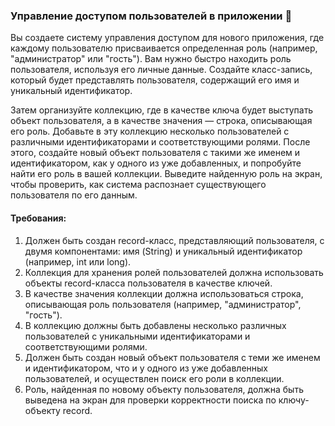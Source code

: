 
### Управление доступом пользователей в приложении 🔑

Вы создаете систему управления доступом для нового приложения, где каждому пользователю присваивается определенная роль (например, "администратор" или "гость"). Вам нужно быстро находить роль пользователя, используя его личные данные. Создайте класс-запись, который будет представлять пользователя, содержащий его имя и уникальный идентификатор.

Затем организуйте коллекцию, где в качестве ключа будет выступать объект пользователя, а в качестве значения — строка, описывающая его роль. Добавьте в эту коллекцию несколько пользователей с различными идентификаторами и соответствующими ролями. После этого, создайте новый объект пользователя с такими же именем и идентификатором, как у одного из уже добавленных, и попробуйте найти его роль в вашей коллекции. Выведите найденную роль на экран, чтобы проверить, как система распознает существующего пользователя по его данным.

#### Требования:
1. Должен быть создан record-класс, представляющий пользователя, с двумя компонентами: имя (String) и уникальный идентификатор (например, int или long).
2. Коллекция для хранения ролей пользователей должна использовать объекты record-класса пользователя в качестве ключей.
3. В качестве значения коллекции должна использоваться строка, описывающая роль пользователя (например, "администратор", "гость").
4. В коллекцию должны быть добавлены несколько различных пользователей с уникальными идентификаторами и соответствующими ролями.
5. Должен быть создан новый объект пользователя с теми же именем и идентификатором, что и у одного из уже добавленных пользователей, и осуществлен поиск его роли в коллекции.
6. Роль, найденная по новому объекту пользователя, должна быть выведена на экран для проверки корректности поиска по ключу-объекту record.
